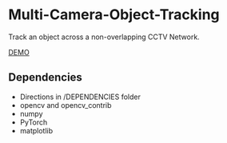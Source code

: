 # Multi-Camera-Object-Tracking
Track an object across a non-overlapping CCTV Network.

[DEMO](https://youtu.be/8q7Zv_42oH0)

## Dependencies
+ Directions in /DEPENDENCIES folder
+ opencv and opencv_contrib
+ numpy
+ PyTorch
+ matplotlib

